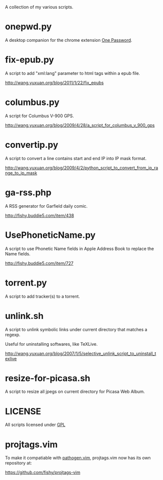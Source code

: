 A collection of my various scripts.

onepwd.py
=========

A desktop companion for the chrome extension [One Password](https://chrome.google.com/webstore/detail/pahmlghhaoabdlhnkmmjbkcmdamjccjj).

fix-epub.py
===========

A script to add "xml:lang" parameter to html tags within a epub file.

http://wang.yuxuan.org/blog/2011/1/22/fix_epubs

columbus.py
===========

A script for Columbus V-900 GPS.

http://wang.yuxuan.org/blog/2009/4/28/a_script_for_columbus_v_900_gps

convertip.py
============

A script to convert a line contains start and end IP into IP mask format. 

http://wang.yuxuan.org/blog/2009/4/2/python_script_to_convert_from_ip_range_to_ip_mask

ga-rss.php
==========

A RSS generator for Garfield daily comic.

http://fishy.buddie5.com/item/438

UsePhoneticName.py
==================

A script to use Phonetic Name fields in Apple Address Book to replace the Name fields.

http://fishy.buddie5.com/item/727

torrent.py
==========

A script to add tracker(s) to a torrent.

unlink.sh
=========

A script to unlink symbolic links under current directory that matches a regexp.

Useful for uninstalling softwares, like TeXLive.

http://wang.yuxuan.org/blog/2007/1/5/selective_unlink_script_to_uninstall_texlive

resize-for-picasa.sh
====================

A script to resize all jpegs on current directory for Picasa Web Album.

LICENSE
=======

All scripts licensed under [GPL](http://www.gnu.org/licenses/gpl.html)

projtags.vim
============

To make it compatiable with [pathogen.vim](https://github.com/tpope/vim-pathogen), projtags.vim now has its own repository at:

https://github.com/fishy/projtags-vim
